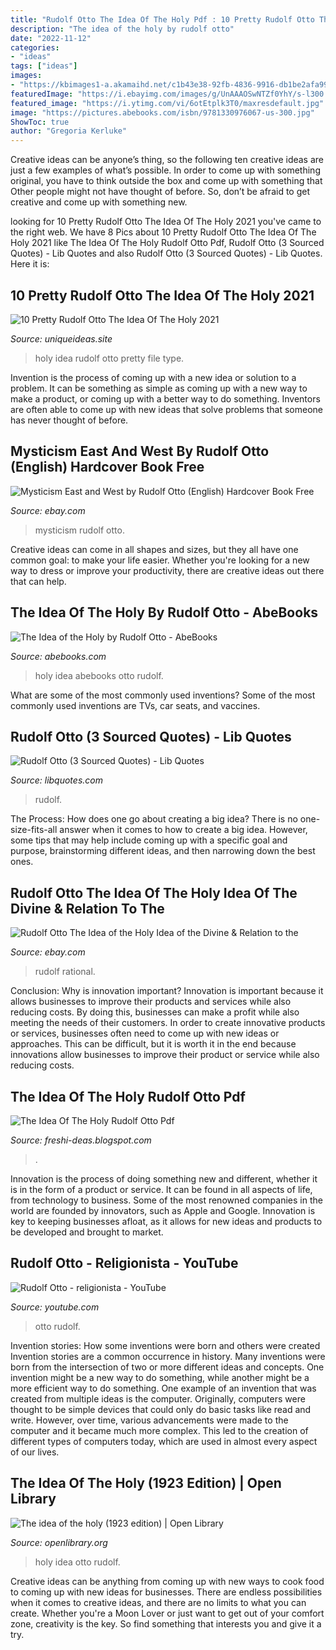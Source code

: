 ```yaml
---
title: "Rudolf Otto The Idea Of The Holy Pdf : 10 Pretty Rudolf Otto The Idea Of The Holy 2021"
description: "The idea of the holy by rudolf otto"
date: "2022-11-12"
categories:
- "ideas"
tags: ["ideas"]
images:
- "https://kbimages1-a.akamaihd.net/c1b43e38-92fb-4836-9916-db1be2afa99d/1200/1200/False/the-other-god-1.jpg"
featuredImage: "https://i.ebayimg.com/images/g/UnAAAOSwNTZf0YhY/s-l300.jpg"
featured_image: "https://i.ytimg.com/vi/6otEtplk3T0/maxresdefault.jpg"
image: "https://pictures.abebooks.com/isbn/9781330976067-us-300.jpg"
ShowToc: true
author: "Gregoria Kerluke"
---
```



Creative ideas can be anyone’s thing, so the following ten creative ideas are just a few examples of what’s possible. In order to come up with something original, you have to think outside the box and come up with something that Other people might not have thought of before. So, don’t be afraid to get creative and come up with something new.

	

		
looking for 10 Pretty Rudolf Otto The Idea Of The Holy 2021 you've came to the right web. We have 8 Pics about 10 Pretty Rudolf Otto The Idea Of The Holy 2021 like The Idea Of The Holy Rudolf Otto Pdf, Rudolf Otto (3 Sourced Quotes) - Lib Quotes and also Rudolf Otto (3 Sourced Quotes) - Lib Quotes. Here it is:
		
    
## 10 Pretty Rudolf Otto The Idea Of The Holy 2021

<img loading=lazy src="https://www.uniqueideas.site/wp-content/uploads/idea-holy-abebooks.jpg" onerror="this.onerror=null;this.src='https://tse2.mm.bing.net/th?id=OIP.ptxI3-_IDQVz-_pkE4lAxQHaLH&amp;pid=15.1';" alt="10 Pretty Rudolf Otto The Idea Of The Holy 2021">

_Source: uniqueideas.site_

>holy idea rudolf otto pretty file type. 

	

Invention is the process of coming up with a new idea or solution to a problem. It can be something as simple as coming up with a new way to make a product, or coming up with a better way to do something. Inventors are often able to come up with new ideas that solve problems that someone has never thought of before.

    
## Mysticism East And West By Rudolf Otto (English) Hardcover Book Free

<img loading=lazy src="https://i.thenile.io/r1000/9781532608667.jpg?r=5bffd72cb9d2f" onerror="this.onerror=null;this.src='https://tse2.mm.bing.net/th?id=OIP.-5ZXUQscfVtwpWiSOI-MTwHaLk&amp;pid=15.1';" alt="Mysticism East and West by Rudolf Otto (English) Hardcover Book Free">

_Source: ebay.com_

>mysticism rudolf otto. 

	

Creative ideas can come in all shapes and sizes, but they all have one common goal: to make your life easier. Whether you're looking for a new way to dress or improve your productivity, there are creative ideas out there that can help.

    
## The Idea Of The Holy By Rudolf Otto - AbeBooks

<img loading=lazy src="https://pictures.abebooks.com/isbn/9781330976067-us-300.jpg" onerror="this.onerror=null;this.src='https://tse4.mm.bing.net/th?id=OIP.miczC4E7oM-XJT7-uqAtSQAAAA&amp;pid=15.1';" alt="The Idea of the Holy by Rudolf Otto - AbeBooks">

_Source: abebooks.com_

>holy idea abebooks otto rudolf. 

	

What are some of the most commonly used inventions?
Some of the most commonly used inventions are TVs, car seats, and vaccines.

    
## Rudolf Otto (3 Sourced Quotes) - Lib Quotes

<img loading=lazy src="https://libquotes.com/apics/rudolf-otto.jpg" onerror="this.onerror=null;this.src='https://tse2.mm.bing.net/th?id=OIP.S1--J0NKoXRSf5UF21hhpQAAAA&amp;pid=15.1';" alt="Rudolf Otto (3 Sourced Quotes) - Lib Quotes">

_Source: libquotes.com_

>rudolf. 

	

The Process: How does one go about creating a big idea?
There is no one-size-fits-all answer when it comes to how to create a big idea. However, some tips that may help include coming up with a specific goal and purpose, brainstorming different ideas, and then narrowing down the best ones.

    
## Rudolf Otto The Idea Of The Holy Idea Of The Divine &amp; Relation To The

<img loading=lazy src="https://i.ebayimg.com/images/g/UnAAAOSwNTZf0YhY/s-l300.jpg" onerror="this.onerror=null;this.src='https://tse2.mm.bing.net/th?id=OIP.0usVYV7zPLBg3QYbfXnnhQAAAA&amp;pid=15.1';" alt="Rudolf Otto The Idea of the Holy Idea of the Divine &amp; Relation to the">

_Source: ebay.com_

>rudolf rational. 

	

Conclusion: Why is innovation important?
Innovation is important because it allows businesses to improve their products and services while also reducing costs. By doing this, businesses can make a profit while also meeting the needs of their customers. In order to create innovative products or services, businesses often need to come up with new ideas or approaches. This can be difficult, but it is worth it in the end because innovations allow businesses to improve their product or service while also reducing costs.

    
## The Idea Of The Holy Rudolf Otto Pdf

<img loading=lazy src="https://kbimages1-a.akamaihd.net/c1b43e38-92fb-4836-9916-db1be2afa99d/1200/1200/False/the-other-god-1.jpg" onerror="this.onerror=null;this.src='https://tse1.mm.bing.net/th?id=OIP.sMBb910W9zBm5v7bhkiwFAHaLd&amp;pid=15.1';" alt="The Idea Of The Holy Rudolf Otto Pdf">

_Source: freshi-deas.blogspot.com_

>. 

	

Innovation is the process of doing something new and different, whether it is in the form of a product or service. It can be found in all aspects of life, from technology to business. Some of the most renowned companies in the world are founded by innovators, such as Apple and Google. Innovation is key to keeping businesses afloat, as it allows for new ideas and products to be developed and brought to market.

    
## Rudolf Otto - Religionista - YouTube

<img loading=lazy src="https://i.ytimg.com/vi/6otEtplk3T0/maxresdefault.jpg" onerror="this.onerror=null;this.src='https://tse3.mm.bing.net/th?id=OIP.HJ3O5797kf2-eF_wY-gK9AHaEK&amp;pid=15.1';" alt="Rudolf Otto - religionista - YouTube">

_Source: youtube.com_

>otto rudolf. 

	

Invention stories: How some inventions were born and others were created
Invention stories are a common occurrence in history. Many inventions were born from the intersection of two or more different ideas and concepts. One invention might be a new way to do something, while another might be a more efficient way to do something. 
One example of an invention that was created from multiple ideas is the computer. Originally, computers were thought to be simple devices that could only do basic tasks like read and write. However, over time, various advancements were made to the computer and it became much more complex. This led to the creation of different types of computers today, which are used in almost every aspect of our lives.

    
## The Idea Of The Holy (1923 Edition) | Open Library

<img loading=lazy src="https://covers.openlibrary.org/b/id/5713308-M.jpg" onerror="this.onerror=null;this.src='https://tse2.mm.bing.net/th?id=OIP.KIlt2EHai2NumAdHAu6b7AAAAA&amp;pid=15.1';" alt="The idea of the holy (1923 edition) | Open Library">

_Source: openlibrary.org_

>holy idea otto rudolf. 

	

Creative ideas can be anything from coming up with new ways to cook food to coming up with new ideas for businesses. There are endless possibilities when it comes to creative ideas, and there are no limits to what you can create. Whether you're a Moon Lover or just want to get out of your comfort zone, creativity is the key. So find something that interests you and give it a try.

